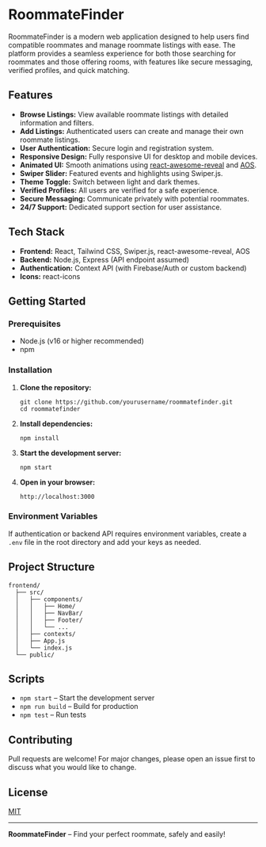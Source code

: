# RoommateFinder

RoommateFinder is a modern web application designed to help users find compatible roommates and manage roommate listings with ease. The platform provides a seamless experience for both those searching for roommates and those offering rooms, with features like secure messaging, verified profiles, and quick matching.

## Features

- **Browse Listings:** View available roommate listings with detailed information and filters.
- **Add Listings:** Authenticated users can create and manage their own roommate listings.
- **User Authentication:** Secure login and registration system.
- **Responsive Design:** Fully responsive UI for desktop and mobile devices.
- **Animated UI:** Smooth animations using [react-awesome-reveal](https://github.com/dennismorello/react-awesome-reveal) and [AOS](https://michalsnik.github.io/aos/).
- **Swiper Slider:** Featured events and highlights using Swiper.js.
- **Theme Toggle:** Switch between light and dark themes.
- **Verified Profiles:** All users are verified for a safe experience.
- **Secure Messaging:** Communicate privately with potential roommates.
- **24/7 Support:** Dedicated support section for user assistance.

## Tech Stack

- **Frontend:** React, Tailwind CSS, Swiper.js, react-awesome-reveal, AOS
- **Backend:** Node.js, Express (API endpoint assumed)
- **Authentication:** Context API (with Firebase/Auth or custom backend)
- **Icons:** react-icons

## Getting Started

### Prerequisites

- Node.js (v16 or higher recommended)
- npm

### Installation

1. **Clone the repository:**
    ```
    git clone https://github.com/yourusername/roommatefinder.git
    cd roommatefinder
    ```

2. **Install dependencies:**
    ```
    npm install
    ```

3. **Start the development server:**
    ```
    npm start
    ```

4. **Open in your browser:**
    ```
    http://localhost:3000
    ```

### Environment Variables

If authentication or backend API requires environment variables, create a `.env` file in the root directory and add your keys as needed.

## Project Structure

```
frontend/
  ├── src/
  │   ├── components/
  │   │   ├── Home/
  │   │   ├── NavBar/
  │   │   ├── Footer/
  │   │   └── ...
  │   ├── contexts/
  │   ├── App.js
  │   └── index.js
  └── public/
```

## Scripts

- `npm start` – Start the development server
- `npm run build` – Build for production
- `npm test` – Run tests

## Contributing

Pull requests are welcome! For major changes, please open an issue first to discuss what you would like to change.

## License

[MIT](LICENSE)

---

**RoommateFinder** – Find your perfect roommate, safely and easily!
